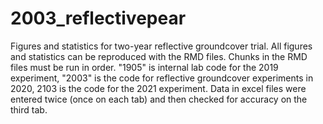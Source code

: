 # 2003_reflectivepear
Figures and statistics for two-year reflective groundcover trial. All figures and statistics can be reproduced with the RMD files. Chunks in the RMD files must be run in order.
"1905" is internal lab code for the 2019 experiment, "2003" is the code for reflective groundcover experiments in 2020, 2103 is the code for the 2021 experiment.
Data in excel files were entered twice (once on each tab) and then checked for accuracy on the third tab.
